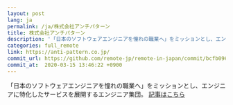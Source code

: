 ```yaml
---
layout: post
lang: ja
permalink: /ja/株式会社アンチパターン
title: 株式会社アンチパターン
description: '「日本のソフトウェアエンジニアを憧れの職業へ」をミッションとし、エンジニアに特化したサービスを展開するエンジニア集団。 記事はこちら'
categories: full_remote
link: https://anti-pattern.co.jp/
commit_url: https://github.com/remote-jp/remote-in-japan/commit/bcfb0960b832a08b6ddc516153480cb257adbbcd
commit_at:  2020-03-15 13:46:22 +0900
---
```


<p>「日本のソフトウェアエンジニアを憧れの職業へ」をミッションとし、エンジニアに特化したサービスを展開するエンジニア集団。 <a href="https://prtimes.jp/main/html/rd/p/000000002.000054643.html">記事はこちら</a></p>
